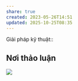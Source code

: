 ```yaml
---
share: true
created: 2023-05-26T14:51
updated: 2025-10-25T08:35
---
```

Giải pháp kỹ thuật:: 

## Nơi thảo luận
[![](https://imagizer.imageshack.com/a/img924/9471/eQpmWA.png)](https://discord.com/channels/898550123007709204/1296474612716146719)